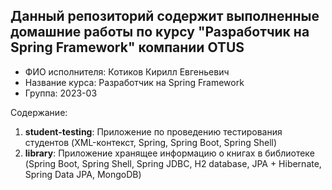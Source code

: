 ## Данный репозиторий содержит выполненные домашние работы по курсу "Разработчик на Spring Framework" компании OTUS
* ФИО исполнителя: Котиков Кирилл Евгеньевич
* Название курса: Разработчик на Spring Framework
* Группа: 2023-03

Содержание:
1) __student-testing__: Приложение по проведению тестирования студентов (XML-контекст, Spring, Spring Boot, Spring Shell)
2) __library__: Приложение хранящее информацию о книгах в библиотеке (Spring Boot, Spring Shell, Spring JDBC, 
H2 database, JPA + Hibernate, Spring Data JPA, MongoDB)